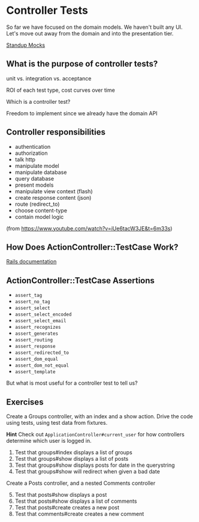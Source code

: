 Controller Tests
================

So far we have focused on the domain models. We haven't built any UI. Let's move out away from the domain and into the presentation tier.

[Standup Mocks](standup-mocks.pdf)

What is the purpose of controller tests?
----------------------------------------

unit vs. integration vs. acceptance

ROI of each test type, cost curves over time

Which is a controller test?

Freedom to implement since we already have the domain API

Controller responsibilities
---------------------------

* authentication
* authorization
* talk http
* manipulate model
* manipulate database
* query database
* present models
* manipulate view context (flash)
* create response content (json)
* route (redirect_to)
* choose content-type
* contain model logic

(from https://www.youtube.com/watch?v=iUe6tacW3JE&t=6m33s)

How Does ActionController::TestCase Work?
-----------------------------------------

[Rails documentation](http://api.rubyonrails.org/classes/ActionController/TestCase.html)

ActionController::TestCase Assertions
-------------------------------------

* `assert_tag`
* `assert_no_tag`
* `assert_select`
* `assert_select_encoded`
* `assert_select_email`
* `assert_recognizes`
* `assert_generates`
* `assert_routing`
* `assert_response`
* `assert_redirected_to`
* `assert_dom_equal`
* `assert_dom_not_equal`
* `assert_template`

But what is most useful for a controller test to tell us?

Exercises
---------

Create a Groups controller, with an index and a show action. Drive the code using tests, using test data from fixtures.

**Hint** Check out `ApplicationController#current_user` for how controllers determine which user is logged in.

1. Test that groups#index displays a list of groups
2. Test that groups#show displays a list of posts
3. Test that groups#show displays posts for date in the querystring
4. Test that groups#show will redirect when given a bad date

Create a Posts controller, and a nested Comments controller

5. Test that posts#show displays a post
6. Test that posts#show displays a list of comments
7. Test that posts#create creates a new post
8. Test that comments#create creates a new comment
